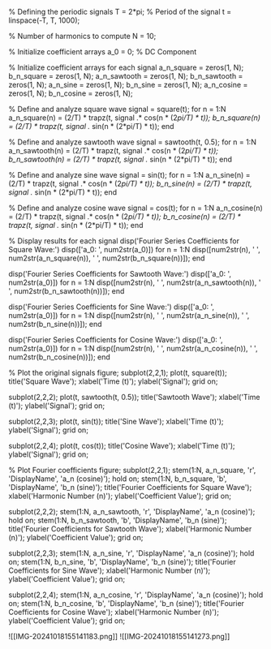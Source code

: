 % Defining the periodic signals
T = 2*pi; % Period of the signal
t = linspace(-T, T, 1000);

% Number of harmonics to compute
N = 10; 

% Initialize coefficient arrays
a_0 = 0; % DC Component

% Initialize coefficient arrays for each signal
a_n_square = zeros(1, N);
b_n_square = zeros(1, N);
a_n_sawtooth = zeros(1, N);
b_n_sawtooth = zeros(1, N);
a_n_sine = zeros(1, N);
b_n_sine = zeros(1, N);
a_n_cosine = zeros(1, N);
b_n_cosine = zeros(1, N);

% Define and analyze square wave
signal = square(t);
for n = 1:N
    a_n_square(n) = (2/T) * trapz(t, signal .* cos(n * (2*pi/T) * t));
    b_n_square(n) = (2/T) * trapz(t, signal .* sin(n * (2*pi/T) * t));
end

% Define and analyze sawtooth wave
signal = sawtooth(t, 0.5);
for n = 1:N
    a_n_sawtooth(n) = (2/T) * trapz(t, signal .* cos(n * (2*pi/T) * t));
    b_n_sawtooth(n) = (2/T) * trapz(t, signal .* sin(n * (2*pi/T) * t));
end

% Define and analyze sine wave
signal = sin(t);
for n = 1:N
    a_n_sine(n) = (2/T) * trapz(t, signal .* cos(n * (2*pi/T) * t));
    b_n_sine(n) = (2/T) * trapz(t, signal .* sin(n * (2*pi/T) * t));
end

% Define and analyze cosine wave
signal = cos(t);
for n = 1:N
    a_n_cosine(n) = (2/T) * trapz(t, signal .* cos(n * (2*pi/T) * t));
    b_n_cosine(n) = (2/T) * trapz(t, signal .* sin(n * (2*pi/T) * t));
end

% Display results for each signal
disp('Fourier Series Coefficients for Square Wave:')
disp(['a_0: ', num2str(a_0)])
for n = 1:N
    disp([num2str(n), '  ', num2str(a_n_square(n)), '    ', num2str(b_n_square(n))]);
end

disp('Fourier Series Coefficients for Sawtooth Wave:')
disp(['a_0: ', num2str(a_0)])
for n = 1:N
    disp([num2str(n), '  ', num2str(a_n_sawtooth(n)), '    ', num2str(b_n_sawtooth(n))]);
end

disp('Fourier Series Coefficients for Sine Wave:')
disp(['a_0: ', num2str(a_0)])
for n = 1:N
    disp([num2str(n), '  ', num2str(a_n_sine(n)), '    ', num2str(b_n_sine(n))]);
end

disp('Fourier Series Coefficients for Cosine Wave:')
disp(['a_0: ', num2str(a_0)])
for n = 1:N
    disp([num2str(n), '  ', num2str(a_n_cosine(n)), '    ', num2str(b_n_cosine(n))]);
end

% Plot the original signals
figure;
subplot(2,2,1);
plot(t, square(t));
title('Square Wave');
xlabel('Time (t)');
ylabel('Signal');
grid on;

subplot(2,2,2);
plot(t, sawtooth(t, 0.5));
title('Sawtooth Wave');
xlabel('Time (t)');
ylabel('Signal');
grid on;

subplot(2,2,3);
plot(t, sin(t));
title('Sine Wave');
xlabel('Time (t)');
ylabel('Signal');
grid on;

subplot(2,2,4);
plot(t, cos(t));
title('Cosine Wave');
xlabel('Time (t)');
ylabel('Signal');
grid on;

% Plot Fourier coefficients
figure;
subplot(2,2,1);
stem(1:N, a_n_square, 'r', 'DisplayName', 'a_n (cosine)');
hold on;
stem(1:N, b_n_square, 'b', 'DisplayName', 'b_n (sine)');
title('Fourier Coefficients for Square Wave');
xlabel('Harmonic Number (n)');
ylabel('Coefficient Value');
grid on;


subplot(2,2,2);
stem(1:N, a_n_sawtooth, 'r', 'DisplayName', 'a_n (cosine)');
hold on;
stem(1:N, b_n_sawtooth, 'b', 'DisplayName', 'b_n (sine)');
title('Fourier Coefficients for Sawtooth Wave');
xlabel('Harmonic Number (n)');
ylabel('Coefficient Value');
grid on;


subplot(2,2,3);
stem(1:N, a_n_sine, 'r', 'DisplayName', 'a_n (cosine)');
hold on;
stem(1:N, b_n_sine, 'b', 'DisplayName', 'b_n (sine)');
title('Fourier Coefficients for Sine Wave');
xlabel('Harmonic Number (n)');
ylabel('Coefficient Value');
grid on;


subplot(2,2,4);
stem(1:N, a_n_cosine, 'r', 'DisplayName', 'a_n (cosine)');
hold on;
stem(1:N, b_n_cosine, 'b', 'DisplayName', 'b_n (sine)');
title('Fourier Coefficients for Cosine Wave');
xlabel('Harmonic Number (n)');
ylabel('Coefficient Value');
grid on;

![[IMG-20241018155141183.png]]
![[IMG-20241018155141273.png]]

